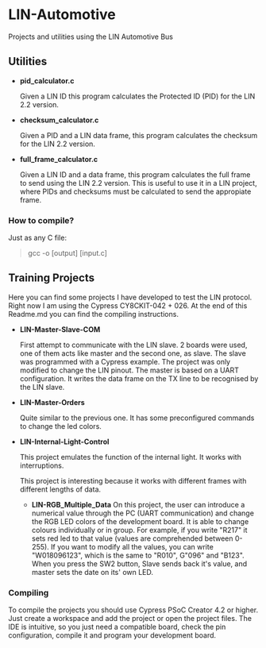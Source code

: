 # LIN-Automotive
Projects and utilities using the LIN Automotive Bus


## Utilities
- **pid_calculator.c**

  Given a LIN ID this program calculates the Protected ID (PID) for the LIN 2.2 version.

- **checksum_calculator.c**

  Given a PID and a LIN data frame, this program calculates the checksum for the LIN 2.2 version.

- **full_frame_calculator.c**

  Given a LIN ID and a data frame, this program calculates the full frame to send using the LIN 2.2 version. This is useful to use it in a LIN project, where PIDs and checksums must be calculated to send the appropiate frame.

### How to compile?
Just as any C file: 
> gcc -o [output] [input.c]

## Training Projects
Here you can find some projects I have developed to test the LIN protocol.
Right now I am using the Cypress CY8CKIT-042 + 026. At the end of this Readme.md you can find the compiling instructions.

- **LIN-Master-Slave-COM**

  First attempt to communicate with the LIN slave. 2 boards were used, one of them acts like master and the second one, as slave. The slave was programmed with a Cypress example. The project was only modified to change the LIN pinout. The master is based on a UART configuration. It writes the data frame on the TX line to be recognised by the LIN slave.
  
- **LIN-Master-Orders**

  Quite similar to the previous one. It has some preconfigured commands to change the led colors.

- **LIN-Internal-Light-Control**

  This project emulates the function of the internal light. It works with interruptions.

  
  This project is interesting because it works with different frames with different lengths of data.
  
  - **LIN-RGB_Multiple_Data**
   On this project, the user can introduce a numerical value through the PC (UART communication) and change the RGB LED colors of the development board. It is able to change colours individually or in group. For example, if you write "R217" it sets red led to that value (values are comprehended between 0-255). If you want to modify all the values, you can write "W018096123", which is the same to "R010", G"096" and "B123". When you press the SW2 button, Slave sends back it's value, and master sets the date on its' own LED. 
  

### Compiling
To compile the projects you should use Cypress PSoC Creator 4.2 or higher. Just create a workspace and add the project or open the project files. The IDE is intuitive, so you just need a compatible board, check the pin configuration, compile it and program your development board.


